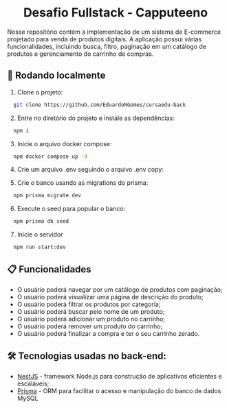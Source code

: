 <h1 align="center"> Desafio Fullstack - Capputeeno </h1>

Nesse repositório contém a implementação de um sistema de E-commerce projetado para venda de produtos digitais. A aplicação possui várias funcionalidades, incluindo busca, filtro, paginação em um catálogo de produtos e gerenciamento do carrinho de compras.

## 🔧 Rodando localmente

1. Clone o projeto:

```bash
  git clone https://github.com/EduardoNGomes/cursaedu-back
```

2. Entre no diretório do projeto e instale as dependências:

```bash
  npm i
```

3. Inicie o arquivo docker compose:

```bash
  npm docker compose up -d
```

4. Crie um arquivo .env seguindo o arquivo .env copy:

5. Crie o banco usando as migrations do prisma:

```bash
  npm prisma migrate dev
```

6. Execute o seed para popular o banco:

```bash
  npm prisma db seed
```

7. Inicie o servidor

```bash
  npm run start:dev
```

## 📋 Funcionalidades

- O usuário poderá navegar por um catálogo de produtos com paginação;
- O usuário poderá visualizar uma página de descrição do produto;
- O usuário poderá filtrar os produtos por categoria;
- O usuário poderá buscar pelo nome de um produto;
- O usuário poderá adicionar um produto no carrinho;
- O usuário poderá remover um produto do carrinho;
- O usuário poderá finalizar a compra e ter o seu carrinho zerado.

## 🛠️ Tecnologias usadas no back-end:

- [NestJS](https://nestjs.com/) - framework Node.js para construção de aplicativos eficientes e escaláveis;
- [Prisma](https://www.prisma.io/) - ORM para facilitar o acesso e manipulação do banco de dados MySQL

##
